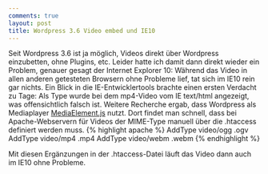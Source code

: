 ```yaml
---
comments: true
layout: post
title: Wordpress 3.6 Video embed und IE10
---
```


Seit Wordpress 3.6 ist ja möglich, Videos direkt über Wordpress einzubetten, ohne Plugins, etc. Leider hatte ich damit dann direkt wieder ein Problem, genauer gesagt der Internet Explorer 10: Während das Video in allen anderen getesteten Browsern ohne Probleme lief, tat sich im IE10 rein gar nichts. Ein Blick in die IE-Entwicklertools brachte einen ersten Verdacht zu Tage: Als Type wurde bei dem mp4-Video vom IE text/html angezeigt, was offensichtlich falsch ist. Weitere Recherche ergab, dass Wordpress als Mediaplayer [MediaElement.js](http://mediaelementjs.com) nutzt. Dort findet man schnell, dass bei Apache-Webservern für Videos der MIME-Type manuell über die .htaccess definiert werden muss.
{% highlight apache %}
AddType video/ogg .ogv
AddType video/mp4 .mp4
AddType video/webm .webm
{% endhighlight %}

Mit diesen Ergänzungen in der .htaccess-Datei läuft das Video dann auch im IE10 ohne Probleme.
